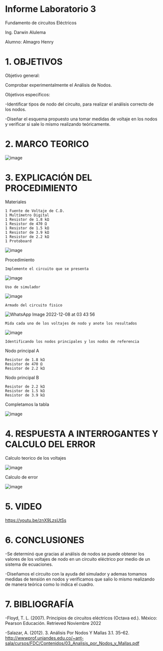 # Informe Laboratorio 3

Fundamento de circuitos Eléctricos

Ing. Darwin Alulema

Alumno: Almagro Henry

# 1. OBJETIVOS

Objetivo general:

Comprobar experimentalmente el Análisis de Nodos.

Objetivos especificos:

-Identificar tipos de nodo del circuito, para realizar el análisis correcto de los nodos.

-Diseñar el esquema propuesto una tomar medidas de voltaje en los nodos y verificar si sale lo mismo realizando teóricamente.

# 2. MARCO TEORICO

![image](https://user-images.githubusercontent.com/116781677/206399308-f79ddda8-8ba0-481a-b97b-2ccffe40a10b.png)

# 3. EXPLICACIÓN DEL PROCEDIMIENTO

Materiales

    1 Fuente de Voltaje de C.D.
    1 Multímetro Digital
    1 Resistor de 1.8 kΩ
    1 Resistor de 470 Ω
    1 Resistor de 1.5 kΩ
    1 Resistor de 3.9 kΩ
    1 Resistor de 2.2 kΩ
    1 Protoboard

![image](https://user-images.githubusercontent.com/116781677/206398539-224eb952-f302-4da6-859d-db2de04f25e4.png)

Procedimiento

    Implemente el circuito que se presenta

![image](https://user-images.githubusercontent.com/116781677/206388082-3a62ef4c-c89f-498a-93c5-c420ea7acdaa.png)

    Uso de simulador
    
![image](https://user-images.githubusercontent.com/116781677/206388361-907555c1-76a2-4316-b3dc-f96469cfb34b.png)

    Armado del circuito fisico
    
![WhatsApp Image 2022-12-08 at 03 43 56](https://user-images.githubusercontent.com/116781677/206400129-38e8b6de-ee18-4f71-98cf-d86c3c18fdff.jpg)

    Mida cada uno de los voltajes de nodo y anote los resultados
    
![image](https://user-images.githubusercontent.com/116781677/206391059-21674ca4-3365-44d3-b150-2f17f9295816.png)

    Identificando los nodos principales y los nodos de referencia
 
Nodo principal A

    Resistor de 1.8 kΩ
    Resistor de 470 Ω
    Resistor de 2.2 kΩ

Nodo principal B

    Resistor de 2.2 kΩ
    Resistor de 1.5 kΩ
    Resistor de 3.9 kΩ
    
Completamos la tabla

![image](https://user-images.githubusercontent.com/116781677/206397947-d0e376c4-6dfa-42d5-8852-a30ecbc0b802.png)

# 4. RESPUESTA A INTERROGANTES Y CALCULO DEL ERROR

Calculo teorico de los voltajes 

![image](https://user-images.githubusercontent.com/116781677/206403800-d2850ae9-d34a-4c34-af7a-9cb806af45f4.png)

Calculo de error

![image](https://user-images.githubusercontent.com/116781677/206404742-9d46db2b-99e3-444c-845b-7ae98743069d.png)

# 5. VIDEO

https://youtu.be/znX9LzsUtSs

# 6. CONCLUSIONES

-Se determinó que gracias al análisis de nodos se puede obtener los valores de los voltajes de nodo en un circuito eléctrico por medio de un sistema de ecuaciones.

-Diseñamos el circuito con la ayuda del simulador y ademas tomamos medidas de tensión en nodos y verificamos que salio lo mismo realizando de manera teórica como lo indica el cuadro.

# 7. BIBLIOGRAFÍA

-Floyd, T. L. (2007). Principios de circuitos eléctricos (Octava ed.). México: Pearson Educación. Retrieved Noviembre 2022

-Salazar, A. (2012). 3. Análisis Por Nodos Y Mallas 3.1. 35–62. http://wwwprof.uniandes.edu.co/~ant-sala/cursos/FDC/Contenidos/03_Analisis_por_Nodos_y_Mallas.pdf

